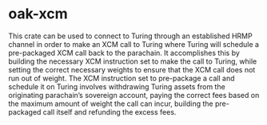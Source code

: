# oak-xcm

This crate can be used to connect to Turing through an established HRMP channel in order to make an XCM call to Turing where Turing will schedule a pre-packaged XCM call back to the parachain. It accomplishes this by building the necessary XCM instruction set to make the call to Turing, while setting the correct necessary weights to ensure that the XCM call does not run out of weight. The XCM instruction set to pre-package a call and schedule it on Turing involves withdrawing Turing assets from the originating parachain’s sovereign account, paying the correct fees based on the maximum amount of weight the call can incur, building the pre-packaged call itself and refunding the excess fees.